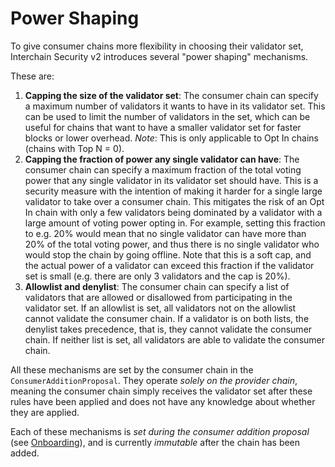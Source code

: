 # Power Shaping

To give consumer chains more flexibility in choosing their validator set, Interchain Security v2
introduces several "power shaping" mechanisms.

These are:
1) **Capping the size of the validator set**: The consumer chain can specify a maximum number of validators it
wants to have in its validator set. This can be used to limit the number of validators in the set, which can
be useful for chains that want to have a smaller validator set for faster blocks or lower overhead.
*Note*: This is only applicable to Opt In chains (chains with Top N = 0).
1) **Capping the fraction of power any single validator can have**: The consumer chain can specify a maximum fraction
of the total voting power that any single validator in its validator set should have.
This is a security measure with the intention of making it harder for a single large validator to take over a consumer chain. This mitigates the risk of an Opt In chain with only a few validators being dominated by a validator with a large amount of voting power opting in.
For example, setting this fraction to e.g. 20% would mean that no single validator can have more than 20% of the total voting power,
and thus there is no single validator who would stop the chain by going offline.
Note that this is a soft cap, and the actual power of a validator can exceed this fraction if the validator set is small (e.g. there are only 3 validators and the cap is 20%).
1) **Allowlist and denylist**: The consumer chain can specify a list of validators that are allowed or disallowed from participating in the validator set. If an allowlist is set, all validators not on the allowlist cannot validate the consumer chain. If a validator is on both lists, the denylist takes precedence, that is, they cannot validate the consumer chain. If neither list is set, all validators are able to validate the consumer chain.

All these mechanisms are set by the consumer chain in the `ConsumerAdditionProposal`. They operate *solely on the provider chain*, meaning the consumer chain simply receives the validator set after these rules have been applied and does not have any knowledge about whether they are applied.

Each of these mechanisms is *set during the consumer addition proposal* (see [Onboarding](../consumer-development/onboarding.md#3-submit-a-governance-proposal)), and is currently *immutable* after the chain has been added.

